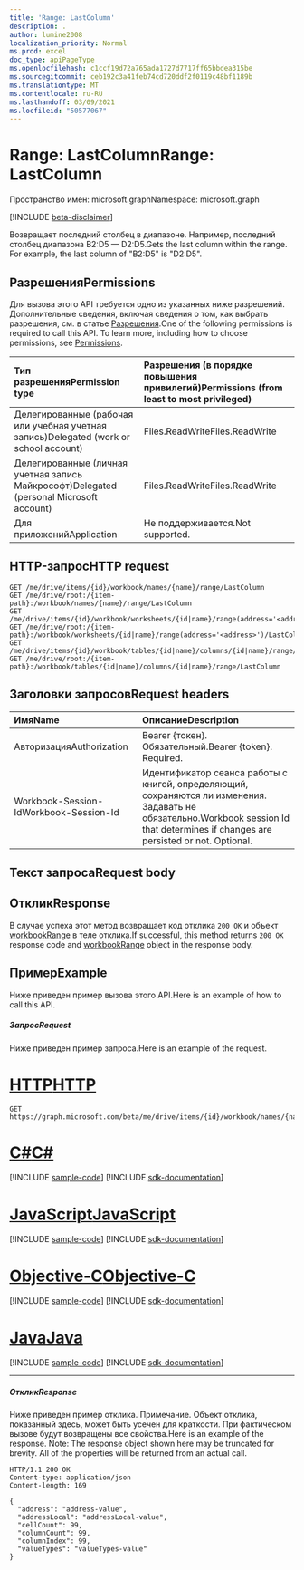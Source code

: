```yaml
---
title: 'Range: LastColumn'
description: .
author: lumine2008
localization_priority: Normal
ms.prod: excel
doc_type: apiPageType
ms.openlocfilehash: c1ccf19d72a765ada1727d7717ff65bbdea315be
ms.sourcegitcommit: ceb192c3a41feb74cd720ddf2f0119c48bf1189b
ms.translationtype: MT
ms.contentlocale: ru-RU
ms.lasthandoff: 03/09/2021
ms.locfileid: "50577067"
---
```

# <a name="range-lastcolumn"></a><span data-ttu-id="7392d-103">Range: LastColumn</span><span class="sxs-lookup"><span data-stu-id="7392d-103">Range: LastColumn</span></span>

<span data-ttu-id="7392d-104">Пространство имен: microsoft.graph</span><span class="sxs-lookup"><span data-stu-id="7392d-104">Namespace: microsoft.graph</span></span>

[!INCLUDE [beta-disclaimer](../../includes/beta-disclaimer.md)]

<span data-ttu-id="7392d-p101">Возвращает последний столбец в диапазоне. Например, последний столбец диапазона B2:D5 — D2:D5.</span><span class="sxs-lookup"><span data-stu-id="7392d-p101">Gets the last column within the range. For example, the last column of "B2:D5" is "D2:D5".</span></span>
## <a name="permissions"></a><span data-ttu-id="7392d-107">Разрешения</span><span class="sxs-lookup"><span data-stu-id="7392d-107">Permissions</span></span>
<span data-ttu-id="7392d-p102">Для вызова этого API требуется одно из указанных ниже разрешений. Дополнительные сведения, включая сведения о том, как выбрать разрешения, см. в статье [Разрешения](/graph/permissions-reference).</span><span class="sxs-lookup"><span data-stu-id="7392d-p102">One of the following permissions is required to call this API. To learn more, including how to choose permissions, see [Permissions](/graph/permissions-reference).</span></span>

|<span data-ttu-id="7392d-110">Тип разрешения</span><span class="sxs-lookup"><span data-stu-id="7392d-110">Permission type</span></span>      | <span data-ttu-id="7392d-111">Разрешения (в порядке повышения привилегий)</span><span class="sxs-lookup"><span data-stu-id="7392d-111">Permissions (from least to most privileged)</span></span>              |
|:--------------------|:---------------------------------------------------------|
|<span data-ttu-id="7392d-112">Делегированные (рабочая или учебная учетная запись)</span><span class="sxs-lookup"><span data-stu-id="7392d-112">Delegated (work or school account)</span></span> | <span data-ttu-id="7392d-113">Files.ReadWrite</span><span class="sxs-lookup"><span data-stu-id="7392d-113">Files.ReadWrite</span></span>    |
|<span data-ttu-id="7392d-114">Делегированные (личная учетная запись Майкрософт)</span><span class="sxs-lookup"><span data-stu-id="7392d-114">Delegated (personal Microsoft account)</span></span> | <span data-ttu-id="7392d-115">Files.ReadWrite</span><span class="sxs-lookup"><span data-stu-id="7392d-115">Files.ReadWrite</span></span>    |
|<span data-ttu-id="7392d-116">Для приложений</span><span class="sxs-lookup"><span data-stu-id="7392d-116">Application</span></span> | <span data-ttu-id="7392d-117">Не поддерживается.</span><span class="sxs-lookup"><span data-stu-id="7392d-117">Not supported.</span></span> |

## <a name="http-request"></a><span data-ttu-id="7392d-118">HTTP-запрос</span><span class="sxs-lookup"><span data-stu-id="7392d-118">HTTP request</span></span>
<!-- { "blockType": "ignored" } -->
```http
GET /me/drive/items/{id}/workbook/names/{name}/range/LastColumn
GET /me/drive/root:/{item-path}:/workbook/names/{name}/range/LastColumn
GET /me/drive/items/{id}/workbook/worksheets/{id|name}/range(address='<address>')/LastColumn
GET /me/drive/root:/{item-path}:/workbook/worksheets/{id|name}/range(address='<address>')/LastColumn
GET /me/drive/items/{id}/workbook/tables/{id|name}/columns/{id|name}/range/LastColumn
GET /me/drive/root:/{item-path}:/workbook/tables/{id|name}/columns/{id|name}/range/LastColumn

```
## <a name="request-headers"></a><span data-ttu-id="7392d-119">Заголовки запросов</span><span class="sxs-lookup"><span data-stu-id="7392d-119">Request headers</span></span>
| <span data-ttu-id="7392d-120">Имя</span><span class="sxs-lookup"><span data-stu-id="7392d-120">Name</span></span>       | <span data-ttu-id="7392d-121">Описание</span><span class="sxs-lookup"><span data-stu-id="7392d-121">Description</span></span>|
|:---------------|:----------|
| <span data-ttu-id="7392d-122">Авторизация</span><span class="sxs-lookup"><span data-stu-id="7392d-122">Authorization</span></span>  | <span data-ttu-id="7392d-p103">Bearer {токен}. Обязательный.</span><span class="sxs-lookup"><span data-stu-id="7392d-p103">Bearer {token}. Required.</span></span> |
| <span data-ttu-id="7392d-125">Workbook-Session-Id</span><span class="sxs-lookup"><span data-stu-id="7392d-125">Workbook-Session-Id</span></span>  | <span data-ttu-id="7392d-p104">Идентификатор сеанса работы с книгой, определяющий, сохраняются ли изменения. Задавать не обязательно.</span><span class="sxs-lookup"><span data-stu-id="7392d-p104">Workbook session Id that determines if changes are persisted or not. Optional.</span></span>|

## <a name="request-body"></a><span data-ttu-id="7392d-128">Текст запроса</span><span class="sxs-lookup"><span data-stu-id="7392d-128">Request body</span></span>

## <a name="response"></a><span data-ttu-id="7392d-129">Отклик</span><span class="sxs-lookup"><span data-stu-id="7392d-129">Response</span></span>

<span data-ttu-id="7392d-130">В случае успеха этот метод возвращает код отклика `200 OK` и объект [workbookRange](../resources/workbookrange.md) в теле отклика.</span><span class="sxs-lookup"><span data-stu-id="7392d-130">If successful, this method returns `200 OK` response code and [workbookRange](../resources/workbookrange.md) object in the response body.</span></span>

## <a name="example"></a><span data-ttu-id="7392d-131">Пример</span><span class="sxs-lookup"><span data-stu-id="7392d-131">Example</span></span>
<span data-ttu-id="7392d-132">Ниже приведен пример вызова этого API.</span><span class="sxs-lookup"><span data-stu-id="7392d-132">Here is an example of how to call this API.</span></span>
##### <a name="request"></a><span data-ttu-id="7392d-133">Запрос</span><span class="sxs-lookup"><span data-stu-id="7392d-133">Request</span></span>
<span data-ttu-id="7392d-134">Ниже приведен пример запроса.</span><span class="sxs-lookup"><span data-stu-id="7392d-134">Here is an example of the request.</span></span>

# <a name="http"></a>[<span data-ttu-id="7392d-135">HTTP</span><span class="sxs-lookup"><span data-stu-id="7392d-135">HTTP</span></span>](#tab/http)
<!-- {
  "blockType": "request",
  "name": "range_lastcolumn"
}-->
```msgraph-interactive
GET https://graph.microsoft.com/beta/me/drive/items/{id}/workbook/names/{name}/range/LastColumn
```
# <a name="c"></a>[<span data-ttu-id="7392d-136">C#</span><span class="sxs-lookup"><span data-stu-id="7392d-136">C#</span></span>](#tab/csharp)
[!INCLUDE [sample-code](../includes/snippets/csharp/range-lastcolumn-csharp-snippets.md)]
[!INCLUDE [sdk-documentation](../includes/snippets/snippets-sdk-documentation-link.md)]

# <a name="javascript"></a>[<span data-ttu-id="7392d-137">JavaScript</span><span class="sxs-lookup"><span data-stu-id="7392d-137">JavaScript</span></span>](#tab/javascript)
[!INCLUDE [sample-code](../includes/snippets/javascript/range-lastcolumn-javascript-snippets.md)]
[!INCLUDE [sdk-documentation](../includes/snippets/snippets-sdk-documentation-link.md)]

# <a name="objective-c"></a>[<span data-ttu-id="7392d-138">Objective-C</span><span class="sxs-lookup"><span data-stu-id="7392d-138">Objective-C</span></span>](#tab/objc)
[!INCLUDE [sample-code](../includes/snippets/objc/range-lastcolumn-objc-snippets.md)]
[!INCLUDE [sdk-documentation](../includes/snippets/snippets-sdk-documentation-link.md)]

# <a name="java"></a>[<span data-ttu-id="7392d-139">Java</span><span class="sxs-lookup"><span data-stu-id="7392d-139">Java</span></span>](#tab/java)
[!INCLUDE [sample-code](../includes/snippets/java/range-lastcolumn-java-snippets.md)]
[!INCLUDE [sdk-documentation](../includes/snippets/snippets-sdk-documentation-link.md)]

---


##### <a name="response"></a><span data-ttu-id="7392d-140">Отклик</span><span class="sxs-lookup"><span data-stu-id="7392d-140">Response</span></span>
<span data-ttu-id="7392d-p105">Ниже приведен пример отклика. Примечание. Объект отклика, показанный здесь, может быть усечен для краткости. При фактическом вызове будут возвращены все свойства.</span><span class="sxs-lookup"><span data-stu-id="7392d-p105">Here is an example of the response. Note: The response object shown here may be truncated for brevity. All of the properties will be returned from an actual call.</span></span>
<!-- {
  "blockType": "response",
  "truncated": true,
  "@odata.type": "microsoft.graph.workbookRange"
} -->
```http
HTTP/1.1 200 OK
Content-type: application/json
Content-length: 169

{
  "address": "address-value",
  "addressLocal": "addressLocal-value",
  "cellCount": 99,
  "columnCount": 99,
  "columnIndex": 99,
  "valueTypes": "valueTypes-value"
}
```

<!-- uuid: 8fcb5dbc-d5aa-4681-8e31-b001d5168d79
2015-10-25 14:57:30 UTC -->
<!--
{
  "type": "#page.annotation",
  "description": "Range: LastColumn",
  "keywords": "",
  "section": "documentation",
  "tocPath": "",
  "suppressions": [
  ]
}
-->


